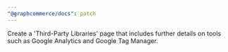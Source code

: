 ```yaml
---
"@graphcommerce/docs": patch
---
```


Create a 'Third-Party Libraries' page that includes further details on tools such as Google Analytics and Google Tag Manager.
